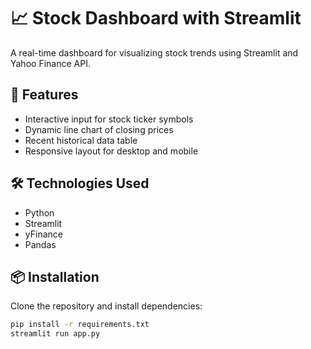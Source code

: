# 📈 Stock Dashboard with Streamlit

A real-time dashboard for visualizing stock trends using Streamlit and Yahoo Finance API.

## 🚀 Features
- Interactive input for stock ticker symbols
- Dynamic line chart of closing prices
- Recent historical data table
- Responsive layout for desktop and mobile

## 🛠️ Technologies Used
- Python
- Streamlit
- yFinance
- Pandas

## 📦 Installation
Clone the repository and install dependencies:

```bash
pip install -r requirements.txt
streamlit run app.py
